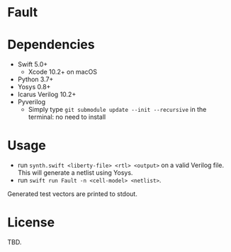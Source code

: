 # Fault
# Dependencies
* Swift 5.0+
    * Xcode 10.2+ on macOS
* Python 3.7+
* Yosys 0.8+
* Icarus Verilog 10.2+
* Pyverilog
    * Simply type `git submodule update --init --recursive` in the terminal: no need to install

# Usage
* run `synth.swift <liberty-file> <rtl> <output>` on a valid Verilog file. This will generate a netlist using Yosys.
* run `swift run Fault -n <cell-model> <netlist>`.

Generated test vectors are printed to stdout.

# License
TBD.